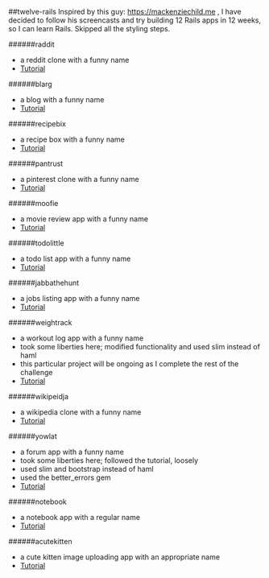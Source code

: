 ##twelve-rails
Inspired by this guy: https://mackenziechild.me , I have decided to follow his screencasts and try building 12 Rails apps in 12 weeks, so I can learn Rails. Skipped all the styling steps.

######raddit
- a reddit clone with a funny name
- [Tutorial](https://mackenziechild.me/12-in-12/1/)

######blarg
- a blog with a funny name
- [Tutorial](https://mackenziechild.me/12-in-12/2/)

######recipebix
- a recipe box with a funny name
- [Tutorial](https://mackenziechild.me/12-in-12/3/)

######pantrust
- a pinterest clone with a funny name
- [Tutorial](https://mackenziechild.me/12-in-12/4/)

######moofie
- a movie review app with a funny name
- [Tutorial](https://mackenziechild.me/12-in-12/5/)

######todolittle
- a todo list app with a funny name
- [Tutorial](https://mackenziechild.me/12-in-12/6/)

######jabbathehunt
- a jobs listing app with a funny name
- [Tutorial](https://mackenziechild.me/12-in-12/7/)

######weightrack
- a workout log app with a funny name
- took some liberties here; modified functionality and used slim instead of haml
- this particular project will be ongoing as I complete the rest of the challenge
- [Tutorial](https://mackenziechild.me/12-in-12/8/)

######wikipeidja
- a wikipedia clone with a funny name
- [Tutorial](https://mackenziechild.me/12-in-12/9/)

######yowlat
- a forum app with a funny name
- took some liberties here; followed the tutorial, loosely
- used slim and bootstrap instead of haml
- used the better_errors gem
- [Tutorial](https://mackenziechild.me/12-in-12/10/)

######notebook
- a notebook app with a regular name
- [Tutorial](https://mackenziechild.me/12-in-12/11/)

######acutekitten
- a cute kitten image uploading app with an appropriate name
- [Tutorial](https://mackenziechild.me/12-in-12/12/)